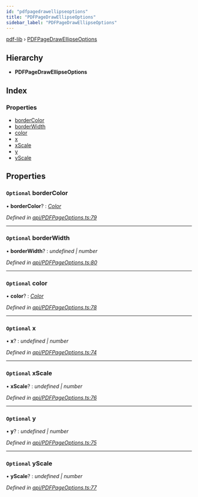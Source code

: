 ```yaml
---
id: "pdfpagedrawellipseoptions"
title: "PDFPageDrawEllipseOptions"
sidebar_label: "PDFPageDrawEllipseOptions"
---
```


[pdf-lib](../index.md) › [PDFPageDrawEllipseOptions](pdfpagedrawellipseoptions.md)

## Hierarchy

* **PDFPageDrawEllipseOptions**

## Index

### Properties

* [borderColor](pdfpagedrawellipseoptions.md#optional-bordercolor)
* [borderWidth](pdfpagedrawellipseoptions.md#optional-borderwidth)
* [color](pdfpagedrawellipseoptions.md#optional-color)
* [x](pdfpagedrawellipseoptions.md#optional-x)
* [xScale](pdfpagedrawellipseoptions.md#optional-xscale)
* [y](pdfpagedrawellipseoptions.md#optional-y)
* [yScale](pdfpagedrawellipseoptions.md#optional-yscale)

## Properties

### `Optional` borderColor

• **borderColor**? : *[Color](../index.md#color)*

*Defined in [api/PDFPageOptions.ts:79](https://github.com/Hopding/pdf-lib/blob/e16420f/src/api/PDFPageOptions.ts#L79)*

___

### `Optional` borderWidth

• **borderWidth**? : *undefined | number*

*Defined in [api/PDFPageOptions.ts:80](https://github.com/Hopding/pdf-lib/blob/e16420f/src/api/PDFPageOptions.ts#L80)*

___

### `Optional` color

• **color**? : *[Color](../index.md#color)*

*Defined in [api/PDFPageOptions.ts:78](https://github.com/Hopding/pdf-lib/blob/e16420f/src/api/PDFPageOptions.ts#L78)*

___

### `Optional` x

• **x**? : *undefined | number*

*Defined in [api/PDFPageOptions.ts:74](https://github.com/Hopding/pdf-lib/blob/e16420f/src/api/PDFPageOptions.ts#L74)*

___

### `Optional` xScale

• **xScale**? : *undefined | number*

*Defined in [api/PDFPageOptions.ts:76](https://github.com/Hopding/pdf-lib/blob/e16420f/src/api/PDFPageOptions.ts#L76)*

___

### `Optional` y

• **y**? : *undefined | number*

*Defined in [api/PDFPageOptions.ts:75](https://github.com/Hopding/pdf-lib/blob/e16420f/src/api/PDFPageOptions.ts#L75)*

___

### `Optional` yScale

• **yScale**? : *undefined | number*

*Defined in [api/PDFPageOptions.ts:77](https://github.com/Hopding/pdf-lib/blob/e16420f/src/api/PDFPageOptions.ts#L77)*
